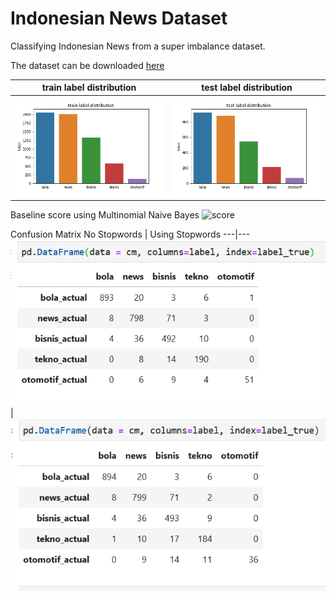 # Indonesian News Dataset

Classifying Indonesian News from a super imbalance dataset.

The dataset can be downloaded [here](https://drive.google.com/open?id=1sCF0gNg5sFseZFD5LGJzdh5qzaMIv7Ip)

train label distribution | test label distribution
---|---
![train dist](train_dist.png) | ![test dist](test_dist.png)

Baseline score using Multinomial Naive Bayes
![score](scsores.PNG)

Confusion Matrix
No Stopwords | Using Stopwords
---|---
![no stopwords](confusion_matrix_no_stopword.PNG) | ![](confusion_matrix_stopword.PNG)